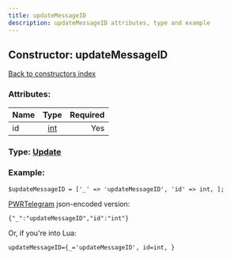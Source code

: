 ```yaml
---
title: updateMessageID
description: updateMessageID attributes, type and example
---
```

## Constructor: updateMessageID  
[Back to constructors index](index.md)



### Attributes:

| Name     |    Type       | Required |
|----------|:-------------:|---------:|
|id|[int](../types/int.md) | Yes|



### Type: [Update](../types/Update.md)


### Example:

```
$updateMessageID = ['_' => 'updateMessageID', 'id' => int, ];
```  

[PWRTelegram](https://pwrtelegram.xyz) json-encoded version:

```
{"_":"updateMessageID","id":"int"}
```


Or, if you're into Lua:  


```
updateMessageID={_='updateMessageID', id=int, }

```


